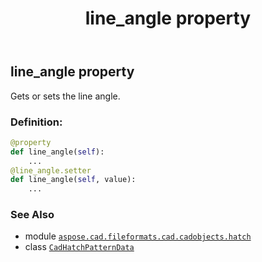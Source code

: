 ﻿---
title: line_angle property
second_title: Aspose.CAD for Python via .NET API References
description: 
type: docs
weight: 50
url: /python-net/aspose.cad.fileformats.cad.cadobjects.hatch/cadhatchpatterndata/line_angle/
is_root: false
---

## line_angle property


Gets or sets the line angle.
### Definition:
```python
@property
def line_angle(self):
    ...
@line_angle.setter
def line_angle(self, value):
    ...
```

### See Also
* module [`aspose.cad.fileformats.cad.cadobjects.hatch`](../../)
* class [`CadHatchPatternData`](/cad/python-net/aspose.cad.fileformats.cad.cadobjects.hatch/cadhatchpatterndata)
